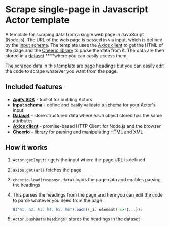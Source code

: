 # Scrape single-page in Javascript Actor template

A template for scraping data from a single web page in JavaScript (Node.js). The URL of the web page is passed in via input, which is defined by the [input schema](https://docs.apify.com/platform/actors/development/input-schema). The template uses the [Axios client](https://axios-http.com/docs/intro) to get the HTML of the page and the [Cheerio library](https://cheerio.js.org/) to parse the data from it. The data are then stored in a [dataset](https://docs.apify.com/sdk/js/docs/guides/result-storage#dataset) ****where you can easily access them.

The scraped data in this template are page headings but you can easily edit the code to scrape whatever you want from the page.


## Included features

- **[Apify SDK](https://docs.apify.com/sdk/js/)** - toolkit for building Actors
- **[Input schema](https://docs.apify.com/platform/actors/development/input-schema)** - define and easily validate a schema for your Actor's input
- **[Dataset](https://docs.apify.com/sdk/js/docs/guides/result-storage#dataset)** - store structured data where each object stored has the same attributes
- **[Axios client](https://axios-http.com/docs/intro)** - promise-based HTTP Client for Node.js and the browser
- **[Cheerio](https://cheerio.js.org/)** - library for parsing and manipulating HTML and XML

## How it works

1. `Actor.getInput()` gets the input where the page URL is defined
2. `axios.get(url)` fetches the page
3. `cheerio.load(response.data)` loads the page data and enables parsing the headings
4. This parses the headings from the page and here you can edit the code to parse whatever you need from the page

    ```js
    $("h1, h2, h3, h4, h5, h6").each((_i, element) => {...});
    ```
5. `Actor.pushData(headings)` stores the headings in the dataset
